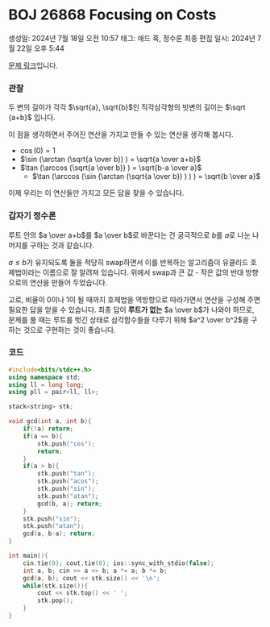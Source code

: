 # BOJ 26868 Focusing on Costs

생성일: 2024년 7월 18일 오전 10:57
태그: 애드 혹, 정수론
최종 편집 일시: 2024년 7월 22일 오후 5:44

[문제 링크](http://boj.kr/26868)입니다.

### 관찰

두 변의 길이가 각각 $\sqrt{a}, \sqrt{b}$인 직각삼각형의 빗변의 길이는 $\sqrt {a+b}$ 입니다.

이 점을 생각하면서 주어진 연산을 가지고 만들 수 있는 연산을 생각해 봅시다.

- $\cos (0) = 1$
- $\sin (\arctan (\sqrt{a \over b}) ) = \sqrt{a \over a+b}$
- $\tan (\arccos (\sqrt{a \over b}) ) = \sqrt{b-a \over a}$
    - $\tan (\arccos (\sin (\arctan (\sqrt{a \over b}) ) ) ) = \sqrt{b \over a}$

이제 우리는 이 연산들만 가지고 모든 답을 찾을 수 있습니다.

### 갑자기 정수론

루트 안의 $a \over a+b$를 $a \over b$로 바꾼다는 건 궁극적으로 $b$를 $a$로 나눈 나머지를 구하는 것과 같습니다.

$a \le b$가 유지되도록 둘을 적당히 swap하면서 이를 반복하는 알고리즘이 유클리드 호제법이라는 이름으로 잘 알려져 있습니다. 위에서 swap과 큰 값 - 작은 값의 반대 방향으로의 연산을 만들어 두었습니다.

고로, 비율이 0이나 1이 될 때까지 호제법을 역방향으로 따라가면서 연산을 구성해 주면 필요한 답을 얻을 수 있습니다. 최종 답이 **루트가 없는** $a \over b$가 나와야 하므로, 문제를 풀 때는 루트를 벗긴 상태로 삼각함수들을 다루기 위해 $a^2 \over b^2$을 구하는 것으로 구현하는 것이 좋습니다.

### 코드

```cpp
#include<bits/stdc++.h>
using namespace std;
using ll = long long;
using pll = pair<ll, ll>;

stack<string> stk;

void gcd(int a, int b){
	if(!a) return;
	if(a == b){
		stk.push("cos");
		return;
	}
	if(a > b){
		stk.push("tan");
		stk.push("acos");
		stk.push("sin");
		stk.push("atan");
		gcd(b, a); return;
	}
	stk.push("sin");
	stk.push("atan");
	gcd(a, b-a); return;
}

int main(){
	cin.tie(0); cout.tie(0); ios::sync_with_stdio(false);
	int a, b; cin >> a >> b; a *= a; b *= b;
	gcd(a, b); cout << stk.size() << '\n';
	while(stk.size()){
		cout << stk.top() << ' ';
		stk.pop();
	}
}
```